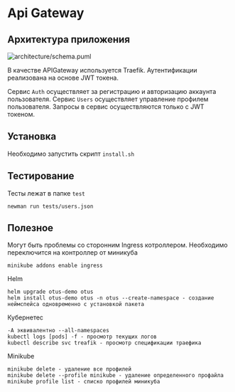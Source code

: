 # Api Gateway

## Архитектура приложения

![architecture/schema.puml](https://www.plantuml.com/plantuml/proxy?fmt=svg&src=https://raw.githubusercontent.com/maxfire82/otus-microservices-course/main/Lesson15/architecture/schema.puml)

В качестве APIGateway используется Traefik.
Аутентификации реализована на основе JWT токена.

Сервис `Auth` осуществляет за регистрацию и авторизацию аккаунта пользователя.
Сервис `Users` осуществляет управление профилем пользователя. Запросы в сервис осуществляются только с JWT токеном.

## Установка

Необходимо запустить скрипт `install.sh`

## Тестирование

Тесты лежат в папке `test`

```shell
newman run tests/users.json
```

## Полезное

Могут быть проблемы со сторонним Ingress котроллером. Необходимо переключится на контроллер от миникуба

```shell
minikube addons enable ingress
```

Helm

```shell
helm upgrade otus-demo otus
helm install otus-demo otus -n otus --create-namespace - создание неймспейса одновременно с установкой пакета
```

Кубернетес

```shell
-A эквивалентно --all-namespaces
kubectl logs [pods] -f - просмотр текущих логов
kubectl describe svc treafik - просмотр спецификации траефика
```

Minikube

```shell
minikube delete - удаление все профилей
minikube delete --profile minikube - удаление определенного профайла
minikube profile list - списко профилей миникуба
```
